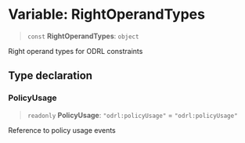 # Variable: RightOperandTypes

> `const` **RightOperandTypes**: `object`

Right operand types for ODRL constraints

## Type declaration

### PolicyUsage

> `readonly` **PolicyUsage**: `"odrl:policyUsage"` = `"odrl:policyUsage"`

Reference to policy usage events
